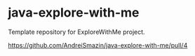 # java-explore-with-me
Template repository for ExploreWithMe project.

https://github.com/AndreiSmazin/java-explore-with-me/pull/4